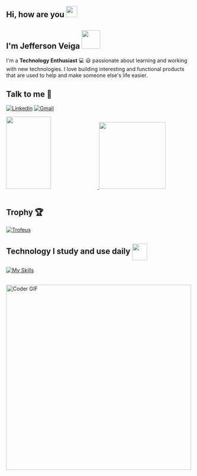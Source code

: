 ## Hi, how are you <img src="https://user-images.githubusercontent.com/42378118/110234147-e3259600-7f4e-11eb-95be-0c4047144dea.gif" width="30">
## I'm Jefferson Veiga <img src="https://media.giphy.com/media/VgCDAzcKvsR6OM0uWg/giphy.gif" width="50"> 

<p>I'm a <strong>Technology Enthusiast</strong> 💻 😃 passionate about learning and working with new technologies. I love building interesting and functional products that are used to help and make someone else's life easier.</p>

## Talk to me 📱

[![Linkedin](https://img.shields.io/badge/LinkedIn-0077B5?style=for-the-badge&logo=linkedin&logoColor=white)](https://www.linkedin.com/in/jefferson-veiga-4927aa163/)
[![Gmail](https://img.shields.io/badge/Gmail-D14836?style=for-the-badge&logo=gmail&logoColor=white)](mailto:jeffersondossantosveiga@gmail.com)

<div>
  <a href="https://github.com/jehveiga">
  <img width="49%" height="195px" src="https://awesome-github-stats.azurewebsites.net/user-stats/jehveiga?cardType=level&theme=calm&preferLogin=false&Background=FFFFFF00&Text=14B2EE&Title=55A48C&Border=DDDDDD00&Ring=55A48C" />
  <img height="180em" src="https://github-readme-stats.vercel.app/api/top-langs/?username=jehveiga&layout=compact&lang_count=16&theme=tokyonight">
  </a>
</div>

<br/>
<div>
  <h2>Trophy 🏆</h2>
  <a href="#">	
    <img  src="https://github-trophies.vercel.app/?username=jehveiga&theme=gruvbox&no-frame=true&margin-w=50&no-bg=true" alt="Trofeus"/>
  </a>
</div>

<h2>Technology I study and use daily
  <img align="center" src="https://media0.giphy.com/media/gcOg6zLJc0hN6YZ2i4/giphy.gif?cid=ecf05e47802sgiy2w5q0ybug4ncwjadownwtcb7fwitn62jz&rid=giphy.gif&ct=s" height="45" width= 40px>
</h2>

  [![My Skills](https://skillicons.dev/icons?i=visualstudio,dotnet,cs,wasm,c,js,jquery,ts,angular,npm,html,css,sass,bootstrap,git,docker,nginx,rabbitmq,postman,regex,mysql,postgres,sqlite,redis,selenium&perline=10)](https://skillicons.dev)

<br/>
  <img src="https://media.giphy.com/media/SWoSkN6DxTszqIKEqv/giphy.gif" alt="Coder GIF" width="500">
